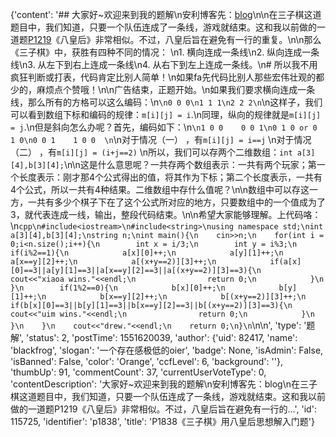 {'content': '## 大家好~欢迎来到我的题解\n安利博客先：[blog](https://www.luogu.org/blog/blackfrog/)\n\n在三子棋这道题目中，我们知道，只要一个队伍连成了一条线，游戏就结束。这和我以前做的一道题[P1219](https://www.luogu.org/problemnew/show/P1219)《八皇后》非常相似。不过，八皇后旨在避免有一行的重复。\n\n那么《三子棋》中，获胜有四种不同的情况：  \n1. 横向连成一条线\n2. 纵向连成一条线\n3. 从左下到右上连成一条线\n4. 从右下到左上连成一条线。\n# 所以我不用疯狂判断或打表，代码肯定比别人简单！\n如果fa先代码比别人那些宏伟壮观的都少的，麻烦点个赞哦！\n\n广告结束，正题开始。\n如果我们要求横向连成一条线，那么所有的方格可以这么编码：\n```\n0 0 0\n1 1 1\n2 2 2\n```\n这样子，我们可以看到数组下标和编码的规律：`m[i][j] = i`.\n同理，纵向的规律就是`m[i][j] = j`.\n但是斜向怎么办呢？首先，编码如下：\n```\n1 0 0    0 0 1\n0 1 0 or 0 1 0\n0 0 1    1 0 0  \n```\n对于情况（一） ，有`m[i][j] = i==j`  \n对于情况（二） ，有`m[i][j] = (i+j==2)`  \n所以，我们可以存两个二维数组：`int a[3][4],b[3][4];`\n\n这是什么意思呢？一共存两个数组表示：一共有两个玩家；第一个长度表示：刚才那4个公式得出的值，将其作为下标；第二个长度表示，一共有4个公式，所以一共有4种结果。二维数组中存什么值呢？\n\n数组中可以存这一方，一共有多少个棋子下在了这个公式所对应的地方，只要数组中的一个值成为了3，就代表连成一线，输出，整段代码结束。\n\n希望大家能够理解。上代码咯：\n```cpp\n#include<iostream>\n#include<string>\nusing namespace std;\nint a[3][4],b[3][4];\nstring n;\nint main(){\n    cin>>n;\n    for(int i = 0;i<n.size();i++){\n        int x = i/3;\n        int y = i%3;\n        if(i%2==1){\n            a[x][0]++;\n            a[y][1]++;\n            a[x==y][2]++;\n            a[(x+y==2)][3]++;\n            if(a[x][0]==3||a[y][1]==3||a[x==y][2]==3||a[(x+y==2)][3]==3){\n                cout<<"xiaoa wins."<<endl;\n                return 0;\n            }\n        }\n        if(1%2==0){\n            b[x][0]++;\n            b[y][1]++;\n            b[x==y][2]++;\n            b[(x+y==2)][3]++;\n            if(b[x][0]==3||b[y][1]==3||b[x==y][2]==3||b[(x+y==2)][3]==3){\n                cout<<"uim wins."<<endl;\n                return 0;\n            }\n        }\n    }\n    cout<<"drew."<<endl;\n    return 0;\n}\n```\n\n', 'type': '题解', 'status': 2, 'postTime': 1551620039, 'author': {'uid': 82417, 'name': 'blackfrog', 'slogan': '一个存在感极低的oier', 'badge': None, 'isAdmin': False, 'isBanned': False, 'color': 'Orange', 'ccfLevel': 6, 'background': ''}, 'thumbUp': 91, 'commentCount': 37, 'currentUserVoteType': 0, 'contentDescription': '大家好~欢迎来到我的题解\n安利博客先：blog\n在三子棋这道题目中，我们知道，只要一个队伍连成了一条线，游戏就结束。这和我以前做的一道题P1219《八皇后》非常相似。不过，八皇后旨在避免有一行的...', 'id': 115725, 'identifier': 'p1838', 'title': 'P1838《三子棋》用八皇后思想解入门题'}